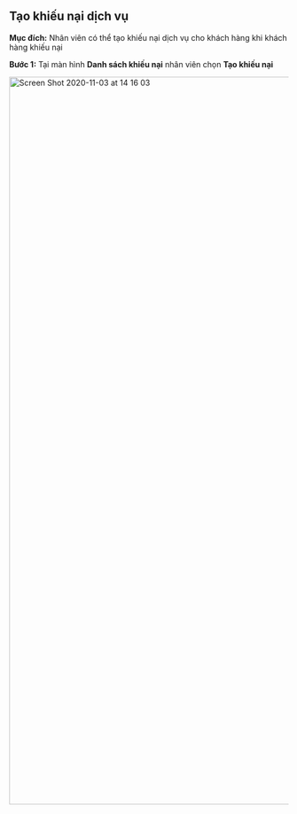 ## Tạo khiếu nại dịch vụ

**Mục đích:** Nhân viên có thể tạo khiếu nại dịch vụ cho khách hàng khi khách hàng khiếu nại

**Bước 1:** Tại màn hình **Danh sách khiếu nại** nhân viên chọn **Tạo khiếu nại**

<img width="1313" alt="Screen Shot 2020-11-03 at 14 16 03" src="0d1fd4f148596dbb8e5b3ec8d94d0cb8.jpg">


